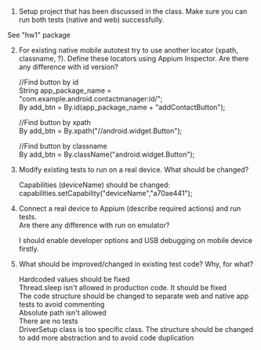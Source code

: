 1.	Setup project that has been discussed in the class. Make sure you can run both tests (native and web) successfully.<br />

   See "hw1" package<br />

2.	For existing native mobile autotest try to use another locator (xpath, classname, ?). 
    Define these locators using Appium Inspector. Are there any difference with id version?<br />

    //Find button by id<br />
    String app_package_name = "com.example.android.contactmanager:id/";<br />
    By add_btn = By.id(app_package_name + "addContactButton");<br />

    //Find button by xpath<br />
    By add_btn = By.xpath("//android.widget.Button");<br />

    //Find button by classname<br />
    By add_btn = By.className("android.widget.Button");<br />
   
3.	Modify existing tests to run on a real device. What should be changed?<br /> 

    Capabilities (deviceName) should be changed:<br />
    capabilities.setCapability("deviceName","a70ae441");<br />
  
4.	Connect a real device to Appium (describe required actions) and run tests.<br /> 
    Are there any difference with run on emulator?<br />
    
    I should enable developer options and USB debugging on mobile device firstly.<br />
   
5.	What should be improved/changed in existing test code? Why, for what?<br />
    
    Hardcoded values should be fixed<br />
    Thread.sleep isn't allowed in production code. It should be fixed<br />
    The code structure should be changed to separate web and native app tests to avoid commenting<br />
    Absolute path isn't allowed<br />
    There are no tests<br />
    DriverSetup class is too specific class. The structure should be changed to add more abstraction and to avoid code duplication<br />
    
    
    
    